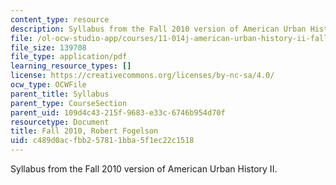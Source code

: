```yaml
---
content_type: resource
description: Syllabus from the Fall 2010 version of American Urban History II.
file: /ol-ocw-studio-app/courses/11-014j-american-urban-history-ii-fall-2011/c489d0acfbb257811bba5f1ec22c1518_MIT11_014JF11_syllf10.pdf
file_size: 139708
file_type: application/pdf
learning_resource_types: []
license: https://creativecommons.org/licenses/by-nc-sa/4.0/
ocw_type: OCWFile
parent_title: Syllabus
parent_type: CourseSection
parent_uid: 109d4c43-215f-9683-e33c-6746b954d70f
resourcetype: Document
title: Fall 2010, Robert Fogelson
uid: c489d0ac-fbb2-5781-1bba-5f1ec22c1518
---
```

Syllabus from the Fall 2010 version of American Urban History II.
